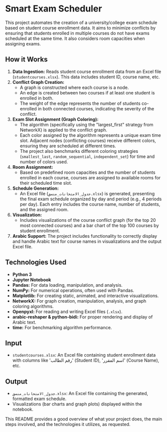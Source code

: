 # Smart Exam Scheduler

This project automates the creation of a university/college exam schedule based on student course enrollment data. It aims to minimize conflicts by ensuring that students enrolled in multiple courses do not have exams scheduled at the same time. It also considers room capacities when assigning exams.

## How it Works

1.  **Data Ingestion:** Reads student course enrollment data from an Excel file (`studentcourses.xlsx`). This data includes student ID, course name, etc.
2.  **Conflict Graph Creation:**
    *   A graph is constructed where each course is a node.
    *   An edge is created between two courses if at least one student is enrolled in both.
    *   The weight of the edge represents the number of students co-enrolled in both connected courses, indicating the severity of the conflict.
3.  **Exam Slot Assignment (Graph Coloring):**
    *   The algorithm (specifically using the "largest_first" strategy from NetworkX) is applied to the conflict graph.
    *   Each color assigned by the algorithm represents a unique exam time slot. Adjacent nodes (conflicting courses) receive different colors, ensuring they are scheduled at different times.
    *   The project also benchmarks different coloring strategies (`smallest_last`, `random_sequential`, `independent_set`) for time and number of colors used.
4.  **Room Assignment:**
    *   Based on predefined room capacities and the number of students enrolled in each course, courses are assigned to available rooms for their scheduled time slot.
5.  **Schedule Generation:**
    *   An Excel file (`جدول_الامتحانات_منسق.xlsx`) is generated, presenting the final exam schedule organized by day and period (e.g., 4 periods per day). Each entry includes the course name, number of students, and the assigned room.
6.  **Visualization:**
    *   Includes visualizations of the course conflict graph (for the top 20 most connected courses) and a bar chart of the top 100 courses by student enrollment.
7.  **Arabic Support:** The project includes functionality to correctly display and handle Arabic text for course names in visualizations and the output Excel file.

## Technologies Used

*   **Python 3**
*   **Jupyter Notebook**
*   **Pandas:** For data loading, manipulation, and analysis.
*   **NumPy:** For numerical operations, often used with Pandas.
*   **Matplotlib:** For creating static, animated, and interactive visualizations.
*   **NetworkX:** For graph creation, manipulation, analysis, and graph coloring algorithms.
*   **Openpyxl:** For reading and writing Excel files (`.xlsx`).
*   **arabic-reshaper & python-bidi:** For proper rendering and display of Arabic text.
*   **time:** For benchmarking algorithm performance.

## Input

*   `studentcourses.xlsx`: An Excel file containing student enrollment data with columns like 'رقم الطالب' (Student ID), 'اسم المقرر' (Course Name), etc.

## Output

*   `جدول_الامتحانات_منسق.xlsx`: An Excel file containing the generated, formatted exam schedule.
*   Visualizations (bar charts and graph plots) displayed within the notebook.


This README provides a good overview of what your project does, the main steps involved, and the technologies it utilizes, as requested.
